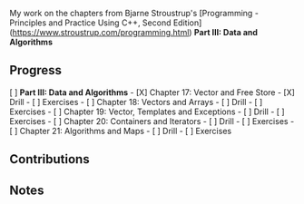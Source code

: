 My work on the chapters from Bjarne Stroustrup's [Programming - Principles and Practice Using C++, Second Edition] (https://www.stroustrup.com/programming.html) **Part III: Data and Algorithms**

## Progress
[ ] **Part III: Data and Algorithms**
    - [X] Chapter 17: Vector and Free Store
      - [X] Drill
      - [ ] Exercises
    - [ ] Chapter 18: Vectors and Arrays
      - [ ] Drill
      - [ ] Exercises
    - [ ] Chapter 19: Vector, Templates and Exceptions
      - [ ] Drill
      - [ ] Exercises
    - [ ] Chapter 20: Containers and Iterators
      - [ ] Drill
      - [ ] Exercises
    - [ ] Chapter 21: Algorithms and Maps
      - [ ] Drill
      - [ ] Exercises
      
      
## Contributions

## Notes


